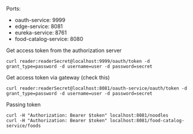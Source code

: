Ports:
- oauth-service: 9999
- edge-service: 8081
- eureka-service: 8761
- food-catalog-service: 8080


Get access token from the authorization server

```
curl reader:readerSecret@localhost:9999/oauth/token -d grant_type=password -d username=user -d password=secret
```

Get access token via gateway (check this)

```
curl reader:readerSecret@localhost:8081/oauth-service/oauth/token -d grant_type=password -d username=user -d password=secret
```

Passing token

```
curl -H "Authorization: Bearer $token" localhost:8081/noodles
curl -H "Authorization: Bearer $token" localhost:8081/food-catalog-service/foods
```
